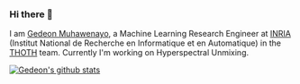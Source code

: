 ### Hi there 👋
I am [Gedeon Muhawenayo](https://gedeonmuhawenayo.github.io/), a Machine Learning Research Engineer at [INRIA](https://www.inria.fr/en/centre-inria-grenoble-rhone-alpes) (Institut National de Recherche en Informatique et en Automatique) in the [THOTH](https://thoth.inrialpes.fr/) team. Currently I'm working on Hyperspectral Unmixing.

<!--
**Gedeon-m-gedus/Gedeon-m-gedus** is a ✨ _special_ ✨ repository because its `README.md` (this file) appears on your GitHub profile.

Here are some ideas to get you started:

- 🔭 I’m currently working on ...
- 🌱 I’m currently learning ...
- 👯 I’m looking to collaborate on ...
- 🤔 I’m looking for help with ...
- 💬 Ask me about ...
- 📫 How to reach me: ...
- 😄 Pronouns: ...
- ⚡ Fun fact: ...
-->

[![Gedeon's github stats](https://github-readme-stats.vercel.app/api?username=Gedeon-m-gedus)](https://github.com/Gedeon-m-gedus/github-readme-stats)
